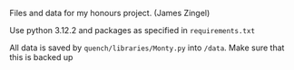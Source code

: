 Files and data for my honours project. (James Zingel)

Use python 3.12.2 and packages as specified in `requirements.txt`

All data is saved by `quench/libraries/Monty.py` into `/data`. Make sure that this is backed up
